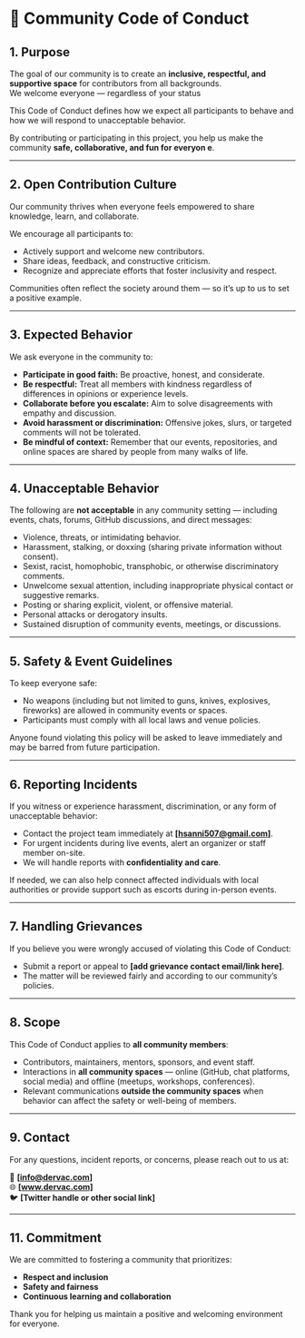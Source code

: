# 🙌 Community Code of Conduct

## 1. Purpose
The goal of our community is to create an **inclusive, respectful, and supportive space** for contributors from all backgrounds.  
We welcome everyone — regardless of your status

This Code of Conduct defines how we expect all participants to behave and how we will respond to unacceptable behavior.

By contributing or participating in this project, you help us make the community **safe, collaborative, and fun for everyon e**.

---

## 2. Open Contribution Culture
Our community thrives when everyone feels empowered to share knowledge, learn, and collaborate.  

We encourage all participants to:
- Actively support and welcome new contributors.
- Share ideas, feedback, and constructive criticism.
- Recognize and appreciate efforts that foster inclusivity and respect.

Communities often reflect the society around them — so it’s up to us to set a positive example.

---

## 3. Expected Behavior
We ask everyone in the community to:
- **Participate in good faith:** Be proactive, honest, and considerate.
- **Be respectful:** Treat all members with kindness regardless of differences in opinions or experience levels.
- **Collaborate before you escalate:** Aim to solve disagreements with empathy and discussion.
- **Avoid harassment or discrimination:** Offensive jokes, slurs, or targeted comments will not be tolerated.
- **Be mindful of context:** Remember that our events, repositories, and online spaces are shared by people from many walks of life.

---

## 4. Unacceptable Behavior
The following are **not acceptable** in any community setting — including events, chats, forums, GitHub discussions, and direct messages:

- Violence, threats, or intimidating behavior.
- Harassment, stalking, or doxxing (sharing private information without consent).
- Sexist, racist, homophobic, transphobic, or otherwise discriminatory comments.
- Unwelcome sexual attention, including inappropriate physical contact or suggestive remarks.
- Posting or sharing explicit, violent, or offensive material.
- Personal attacks or derogatory insults.
- Sustained disruption of community events, meetings, or discussions.

---

## 5. Safety & Event Guidelines
To keep everyone safe:
- No weapons (including but not limited to guns, knives, explosives, fireworks) are allowed in community events or spaces.
- Participants must comply with all local laws and venue policies.

Anyone found violating this policy will be asked to leave immediately and may be barred from future participation.

---

## 6. Reporting Incidents
If you witness or experience harassment, discrimination, or any form of unacceptable behavior:
- Contact the project team immediately at **[hsanni507@gmail.com]**.
- For urgent incidents during live events, alert an organizer or staff member on-site.
- We will handle reports with **confidentiality and care**.

If needed, we can also help connect affected individuals with local authorities or provide support such as escorts during in-person events.

---

## 7. Handling Grievances
If you believe you were wrongly accused of violating this Code of Conduct:
- Submit a report or appeal to **[add grievance contact email/link here]**.
- The matter will be reviewed fairly and according to our community’s policies.

---

## 8. Scope
This Code of Conduct applies to **all community members**:
- Contributors, maintainers, mentors, sponsors, and event staff.
- Interactions in **all community spaces** — online (GitHub, chat platforms, social media) and offline (meetups, workshops, conferences).
- Relevant communications **outside the community spaces** when behavior can affect the safety or well-being of members.

---

## 9. Contact
For any questions, incident reports, or concerns, please reach out to us at:

📧 **[info@dervac.com]**  
🌐 **[www.dervac.com]**  
🐦 **[Twitter handle or other social link]**

---

## 11. Commitment
We are committed to fostering a community that prioritizes:
- **Respect and inclusion**
- **Safety and fairness**
- **Continuous learning and collaboration**

Thank you for helping us maintain a positive and welcoming environment for everyone.
